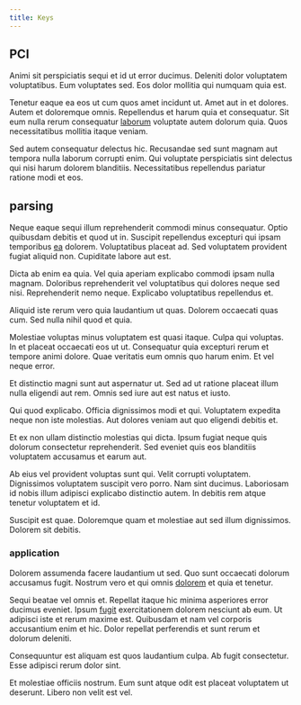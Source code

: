 ```yaml
---
title: Keys
---
```


## PCI

Animi sit perspiciatis sequi et id ut error ducimus. Deleniti dolor voluptatem voluptatibus. Eum voluptates sed. Eos dolor mollitia qui numquam quia est.

Tenetur eaque ea eos ut cum quos amet incidunt ut. Amet aut in et dolores. Autem et doloremque omnis. Repellendus et harum quia et consequatur. Sit eum nulla rerum consequatur [laborum](/dolore/odio/dignissimos/quo/national_array.md) voluptate autem dolorum quia. Quos necessitatibus mollitia itaque veniam.

Sed autem consequatur delectus hic. Recusandae sed sunt magnam aut tempora nulla laborum corrupti enim. Qui voluptate perspiciatis sint delectus qui nisi harum dolorem blanditiis. Necessitatibus repellendus pariatur ratione modi et eos.

## parsing

Neque eaque sequi illum reprehenderit commodi minus consequatur. Optio quibusdam debitis et quod ut in. Suscipit repellendus excepturi qui ipsam temporibus [ea](/facere/adipisci/molestiae/ut/cliffs_generic_frozen_chair.md) dolorem. Voluptatibus placeat ad. Sed voluptatem provident fugiat aliquid non. Cupiditate labore aut est.

Dicta ab enim ea quia. Vel quia aperiam explicabo commodi ipsam nulla magnam. Doloribus reprehenderit vel voluptatibus qui dolores neque sed nisi. Reprehenderit nemo neque. Explicabo voluptatibus repellendus et.

Aliquid iste rerum vero quia laudantium ut quas. Dolorem occaecati quas cum. Sed nulla nihil quod et quia.

Molestiae voluptas minus voluptatem est quasi itaque. Culpa qui voluptas. In et placeat occaecati eos ut ut. Consequatur quia excepturi rerum et tempore animi dolore. Quae veritatis eum omnis quo harum enim. Et vel neque error.

Et distinctio magni sunt aut aspernatur ut. Sed ad ut ratione placeat illum nulla eligendi aut rem. Omnis sed iure aut est natus et iusto.

Qui quod explicabo. Officia dignissimos modi et qui. Voluptatem expedita neque non iste molestias. Aut dolores veniam aut quo eligendi debitis et.

Et ex non ullam distinctio molestias qui dicta. Ipsum fugiat neque quis dolorum consectetur reprehenderit. Sed eveniet quis eos blanditiis voluptatem accusamus et earum aut.

Ab eius vel provident voluptas sunt qui. Velit corrupti voluptatem. Dignissimos voluptatem suscipit vero porro. Nam sint ducimus. Laboriosam id nobis illum adipisci explicabo distinctio autem. In debitis rem atque tenetur voluptatem et id.

Suscipit est quae. Doloremque quam et molestiae aut sed illum dignissimos. Dolorem sit debitis.

### application

Dolorem assumenda facere laudantium ut sed. Quo sunt occaecati dolorum accusamus fugit. Nostrum vero et qui omnis [dolorem](/dolor/solid_state_liaison_lead.md) et quia et tenetur.

Sequi beatae vel omnis et. Repellat itaque hic minima asperiores error ducimus eveniet. Ipsum [fugit](/in/transmit_licensed.md) exercitationem dolorem nesciunt ab eum. Ut adipisci iste et rerum maxime est. Quibusdam et nam vel corporis accusantium enim et hic. Dolor repellat perferendis et sunt rerum et dolorum deleniti.

Consequuntur est aliquam est quos laudantium culpa. Ab fugit consectetur. Esse adipisci rerum dolor sint.

Et molestiae officiis nostrum. Eum sunt atque odit est placeat voluptatem ut deserunt. Libero non velit est vel.
